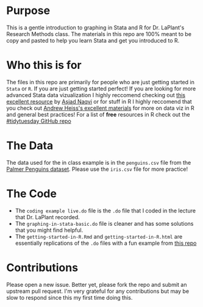 # Purpose
This is a gentle introduction to graphing in Stata and R for Dr. LaPlant's Research Methods class.
The materials in this repo are 100% meant to be copy and pasted to help you learn Stata and get you introduced to R. 
# Who this is for

The files in this repo are primarily for people who are just getting started in `Stata` or `R`. If you are just getting started perfect! If you are looking for more advanced Stata data vizualization I highly reccomend checking out [this excellent resource](https://medium.com/the-stata-guide) by [Asjad Naqvi](https://twitter.com/AsjadNaqvi) or for stuff in R I highly reccomend that you check out [Andrew Heiss's excellent materials](https://datavizm20.classes.andrewheiss.com/) for more on data viz in R and general best practices! For a list of **free** resources in R check out the [#tidytuesday GitHub repo](https://github.com/joshallen28/tidytuesday)


# The Data

The data used for the in class example is in the `penguins.csv` file from the [Palmer Penguins dataset](https://github.com/allisonhorst/palmerpenguins). Please use the `iris.csv` file for more practice!


# The Code
- The `coding example live.do` file is the `.do` file that I coded in the lecture that Dr. LaPlant recorded.
- The `graphing-in-stata-basic.do` file is cleaner and has some solutions that you might find helpful.
- The `getting-started-in-R.Rmd` and `getting-started-in-R.html` are essentially replications of the  `.do` files with a fun example from [this repo](https://gist.github.com/andrewheiss/8e514355d75aac1a7d6b91a67b896f20)

# Contributions

Please open a new issue. Better yet, please fork the repo and submit an upstream pull request. I'm very grateful for any contributions but may be slow to respond since this my first time doing this.

